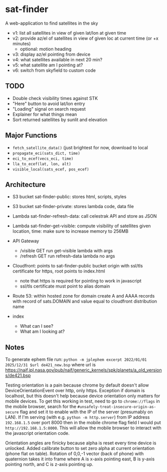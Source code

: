 # sat-finder
A web-application to find satellites in the sky

- v1: list all satellites in view of given lat/lon at given time
- v2: provide az/el of satellites in view of given loc at current time (or +x minutes)
	- optional: motion heading 
- v3: display az/el pointing from device
- v4: what satellites available in next 20 min? 
- v5: what satellite am I pointing at?
- v6: switch from skyfield to custom code

## TODO
- Double check visibility times against STK
- "Here" button to avoid lat/lon entry
- "Loading" signal on search request
- Explainer for what things mean
- Sort returned satellites by sunlit and elevation

## Major Functions
- `fetch_satellite_data()` (just brightest for now, download to local
- `propagate_eci(sats_dict, time)`
- `eci_to_ecef(vecs_eci, time)`
- `lla_to_ecef(lat, lon, alt)`
- `visible_local(sats_ecef, pos_ecef)`


## Architecture
- S3 bucket sat-finder-public: stores html, scripts, styles
- S3 bucket sat-finder-private: stores lambda code, data file
- Lambda sat-finder-refresh-data: call celestrak API and store as JSON
- Lambda sat-finder-get-visible: compute visibility of satellites given location, time: make sure to increase memory to 256MB
- API Gateway
	- /visible GET run get-visible lambda with args
	- /refresh GET run refresh-data lambda no args
- Cloudfront: points to sat-finder-public bucket origin with ssl/tls certificate for https, root points to index.html
	- note that https is required for pointing to work in javascript
	- ssl/tls certificate must point to alias domain
- Route 53: within hosted zone for domain create A and AAAA records with record of sats.DOMAIN and value equal to cloudfront distribution name

- index
	- What can I see?
	- What am I looking at?

## Notes
To generate ephem file run: `python -m jplephem excerpt 2022/01/01 2025/12/31 $url de421_new.bsp` where url is https://naif.jpl.nasa.gov/pub/naif/generic_kernels/spk/planets/a_old_versions/de421.bsp

Testing orientation is a pain because chrome by default doesn't allow DeviceOrientationEvent over http, only https. Exception if domain is localhost, but this doesn't help because device orientation only matters for mobile devices. To get this working in test, need to go to `chrome://flags` in the mobile browser, search for the `#unsafely-treat-insecure-origin-as-secure` flag and set it to enable with the IP of the server (presumably on LAN). If I'm serving (with e.g. `python -m http.server`) from IP address `192.168.1.5` over port 8000 then in the mobile chrome flag field I would put `http://192.168.1.5:8000`. This will allow the mobile browser to interact with the javascript orientation code.

Orientation angles are finicky because alpha is reset every time device is unlocked. Added calibrate button to set zero alpha at current orientation (phone flat on table). Rotation of 0,0,-1 vector (back of phone) with quaternion takes it into frame where A is x-axis pointing east, B is y-axis pointing north, and C is z-axis pointing up.
